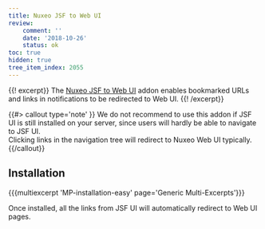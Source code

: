 ```yaml
---
title: Nuxeo JSF to Web UI
review:
    comment: ''
    date: '2018-10-26'
    status: ok
toc: true
hidden: true
tree_item_index: 2055
---
```


{{! excerpt}}
The [Nuxeo JSF to Web UI](https://connect.nuxeo.com/nuxeo/site/marketplace/package/nuxeo-jsf-to-web-ui) addon enables bookmarked URLs and links in notifications to be redirected to Web UI.
{{! /excerpt}}

{{#> callout type='note' }}
We do not recommend to use this addon if JSF UI is still installed on your server, since users will hardly be able to navigate to JSF UI.</br>
Clicking links in the navigation tree will redirect to Nuxeo Web UI typically.
{{/callout}}

## Installation

{{{multiexcerpt 'MP-installation-easy' page='Generic Multi-Excerpts'}}}


Once installed, all the links from JSF UI will automatically redirect to Web UI pages.
